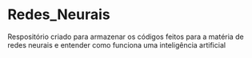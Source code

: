 # Redes_Neurais
Respositório criado para armazenar os códigos feitos para a matéria de redes neurais e entender como funciona uma inteligência artificial
